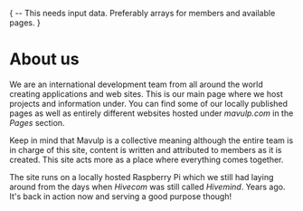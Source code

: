 {
	-- This needs input data. Preferably arrays for members and available pages.
}

# About us #

We are an international development team from all around the world creating applications and web sites. This is our main page where we host projects and information under. You can find some of our locally published pages as well as entirely different websites hosted under *mavulp.com* in the *Pages* section.

Keep in mind that Mavulp is a collective meaning although the entire team is in charge of this site, content is written and attributed to members as it is created. This site acts more as a place where everything comes together.

The site runs on a locally hosted Raspberry Pi which we still had laying around from the days when *Hivecom* was still called *Hivemind*. Years ago. It's back in action now and serving a good purpose though!
